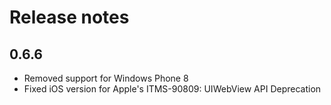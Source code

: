 # Release notes

## 0.6.6

* Removed support for Windows Phone 8
* Fixed iOS version for Apple's ITMS-90809: UIWebView API Deprecation

